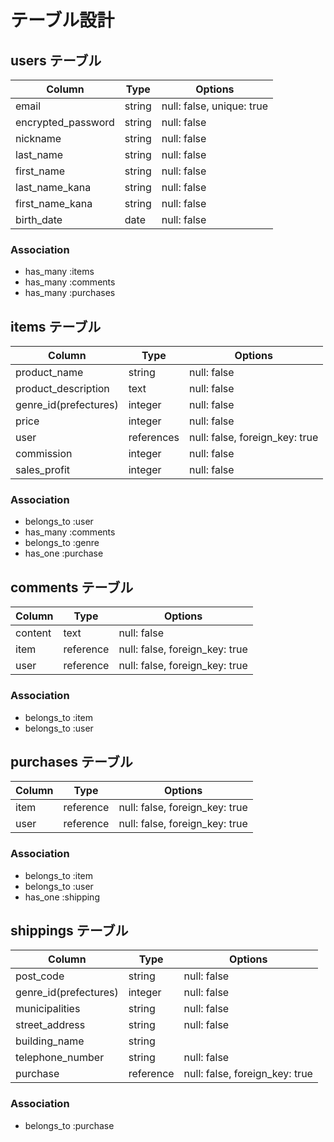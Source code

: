 # テーブル設計

## users テーブル

| Column             | Type     | Options                   |
| ------------------ | ------   |-------------------------- |
| email              | string   | null: false, unique: true |
| encrypted_password | string   | null: false               |
| nickname           | string   | null: false               |
| last_name          | string   | null: false               |
| first_name         | string   | null: false               |
| last_name_kana     | string   | null: false               |
| first_name_kana    | string   | null: false               |
| birth_date         | date     | null: false               |

### Association

- has_many :items
- has_many :comments
- has_many :purchases

## items テーブル

| Column                | Type         | Options                        |
| --------------------- | ------------ | ------------------------------ |
| product_name          | string       | null: false                    |
| product_description   | text         | null: false                    |
| genre_id(prefectures) | integer      | null: false                    |
| price                 | integer      | null: false                    |
| user                  | references   | null: false, foreign_key: true |
| commission            | integer      | null: false                    |
| sales_profit          | integer      | null: false                    |

### Association

- belongs_to :user
- has_many :comments
- belongs_to :genre
- has_one :purchase


## comments テーブル

| Column             | Type         | Options                        |
| ------------------ | ------------ | ------------------------------ |
| content            | text         | null: false                    |
| item               | reference    | null: false, foreign_key: true |
| user               | reference    | null: false, foreign_key: true |

### Association
- belongs_to :item
- belongs_to :user

## purchases テーブル

| Column             | Type         | Options                        |
| ------------------ | ------------ | ------------------------------ |
| item               | reference    | null: false, foreign_key: true |
| user               | reference    | null: false, foreign_key: true |

### Association
- belongs_to :item
- belongs_to :user
- has_one :shipping

## shippings テーブル

| Column                | Type         | Options                        |
| --------------------- | ------------ | ------------------------------ |
| post_code             | string       | null: false                    |
| genre_id(prefectures) | integer      | null: false                    |
| municipalities        | string       | null: false                    |
| street_address        | string       | null: false                    |
| building_name         | string       |                                |
| telephone_number      | string       | null: false                    |
| purchase              | reference    | null: false, foreign_key: true |

### Association

- belongs_to :purchase